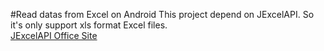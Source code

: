
#Read datas from Excel on Android
This project depend on JExcelAPI. So it's only support xls format Excel files.<br>
[JExcelAPI Office Site](http://jexcelapi.sourceforge.net/)<br>


